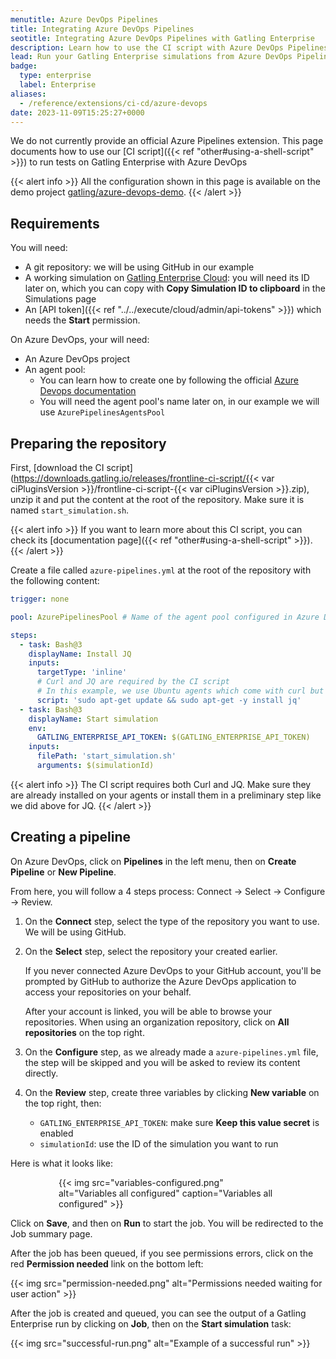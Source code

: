 ```yaml
---
menutitle: Azure DevOps Pipelines
title: Integrating Azure DevOps Pipelines
seotitle: Integrating Azure DevOps Pipelines with Gatling Enterprise
description: Learn how to use the CI script with Azure DevOps Pipelines to run your simulations.
lead: Run your Gatling Enterprise simulations from Azure DevOps Pipelines.
badge:
  type: enterprise
  label: Enterprise
aliases:
  - /reference/extensions/ci-cd/azure-devops
date: 2023-11-09T15:25:27+0000
---
```


We do not currently provide an official Azure Pipelines extension.
This page documents how to use our [CI script]({{< ref "other#using-a-shell-script" >}}) to run tests on Gatling
Enterprise with Azure DevOps

{{< alert info >}}
All the configuration shown in this page is available on the demo project [gatling/azure-devops-demo](https://github.com/gatling/azure-devops-demo).
{{< /alert >}}

## Requirements

You will need:

- A git repository: we will be using GitHub in our example
- A working simulation on [Gatling Enterprise Cloud](https://cloud.gatling.io): you
  will need its ID later on, which you can copy with **Copy Simulation ID to clipboard** in the Simulations page
- An [API token]({{< ref "../../execute/cloud/admin/api-tokens" >}}) which needs the **Start** permission.

On Azure DevOps, your will need:

- An Azure DevOps project
- An agent pool:
  - You can learn how to create one by following the official [Azure Devops documentation](https://learn.microsoft.com/en-us/azure/devops/pipelines/agents/agents)
  - You will need the agent pool's name later on, in our example we will use `AzurePipelinesAgentsPool`

## Preparing the repository

First, [download the CI script](https://downloads.gatling.io/releases/frontline-ci-script/{{< var ciPluginsVersion >}}/frontline-ci-script-{{< var ciPluginsVersion >}}.zip), unzip it and put the content at the root of the repository. Make sure it is named `start_simulation.sh`.

{{< alert info >}}
If you want to learn more about this CI script, you can check its [documentation page]({{< ref "other#using-a-shell-script" >}}).
{{< /alert >}}

Create a file called `azure-pipelines.yml` at the root of the repository with the following content:

```yaml
trigger: none

pool: AzurePipelinesPool # Name of the agent pool configured in Azure DevOps

steps:
  - task: Bash@3
    displayName: Install JQ
    inputs:
      targetType: 'inline'
      # Curl and JQ are required by the CI script
      # In this example, we use Ubuntu agents which come with curl but not jq
      script: 'sudo apt-get update && sudo apt-get -y install jq'
  - task: Bash@3
    displayName: Start simulation
    env:
      GATLING_ENTERPRISE_API_TOKEN: $(GATLING_ENTERPRISE_API_TOKEN)
    inputs:
      filePath: 'start_simulation.sh'
      arguments: $(simulationId)
```

{{< alert info >}}
The CI script requires both Curl and JQ.
Make sure they are already installed on your agents or install them in a preliminary step like we did above for JQ.
{{< /alert >}}

## Creating a pipeline

On Azure DevOps, click on **Pipelines** in the left menu, then on **Create Pipeline** or **New Pipeline**.

From here, you will follow a 4 steps process: Connect -> Select -> Configure -> Review.

1. On the **Connect** step, select the type of the repository you want to use. We will be using GitHub.
2. On the **Select** step, select the repository your created earlier.

    If you never connected Azure DevOps to your GitHub account, you'll be prompted by GitHub to authorize the Azure DevOps application to access your repositories on your behalf.

    After your account is linked, you will be able to browse your repositories. When using an organization repository, click on **All repositories** on the top right.

3. On the **Configure** step, as we already made a `azure-pipelines.yml` file, the step will be skipped and you will be asked to review its content directly.

4. On the **Review** step, create three variables by clicking **New variable** on the top right, then:

    - `GATLING_ENTERPRISE_API_TOKEN`: make sure **Keep this value secret** is enabled
    - `simulationId`: use the ID of the simulation you want to run

Here is what it looks like:

<div style="margin: 0 auto; max-width: 350px">
{{< img src="variables-configured.png" alt="Variables all configured" caption="Variables all configured" >}}
</div>

Click on **Save**, and then on **Run** to start the job. You will be redirected to the Job summary page.

After the job has been queued, if you see permissions errors, click on the red **Permission needed** link on the bottom left:

{{< img src="permission-needed.png" alt="Permissions needed waiting for user action" >}}

After the job is created and queued, you can see the output of a Gatling Enterprise run by clicking on **Job**, 
then on the **Start simulation** task:

{{< img src="successful-run.png" alt="Example of a successful run" >}}
